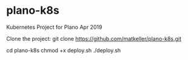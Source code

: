 # plano-k8s

Kubernetes Project for Plano Apr 2019

Clone the project:
git clone https://github.com/matkeller/plano-k8s.git

cd plano-k8s
chmod +x deploy.sh
./deploy.sh
